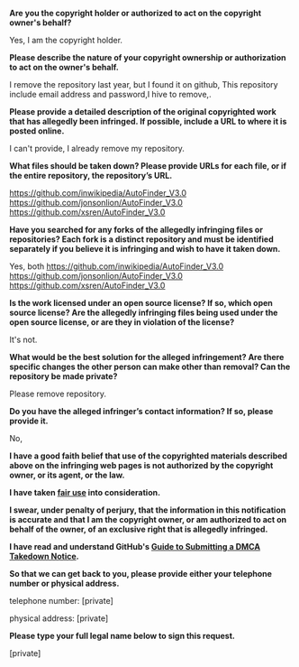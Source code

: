 **Are you the copyright holder or authorized to act on the copyright owner's behalf?**

Yes, I am the copyright holder.

**Please describe the nature of your copyright ownership or authorization to act on the owner's behalf.**

I remove the repository last year, but I found it on github, This repository include email address and password,I hive to remove,.

**Please provide a detailed description of the original copyrighted work that has allegedly been infringed. If possible, include a URL to where it is posted online.**

I can't provide, I already remove my repository.

**What files should be taken down? Please provide URLs for each file, or if the entire repository, the repository’s URL.**

https://github.com/inwikipedia/AutoFinder_V3.0  
https://github.com/jonsonlion/AutoFinder_V3.0  
https://github.com/xsren/AutoFinder_V3.0  

**Have you searched for any forks of the allegedly infringing files or repositories? Each fork is a distinct repository and must be identified separately if you believe it is infringing and wish to have it taken down.**

Yes, both https://github.com/inwikipedia/AutoFinder_V3.0  
https://github.com/jonsonlion/AutoFinder_V3.0  
https://github.com/xsren/AutoFinder_V3.0  

**Is the work licensed under an open source license? If so, which open source license? Are the allegedly infringing files being used under the open source license, or are they in violation of the license?**

It's not.

**What would be the best solution for the alleged infringement? Are there specific changes the other person can make other than removal? Can the repository be made private?**

Please remove repository.

**Do you have the alleged infringer’s contact information? If so, please provide it.**

No,

**I have a good faith belief that use of the copyrighted materials described above on the infringing web pages is not authorized by the copyright owner, or its agent, or the law.**

**I have taken <a href="https://www.lumendatabase.org/topics/22">fair use</a> into consideration.**

**I swear, under penalty of perjury, that the information in this notification is accurate and that I am the copyright owner, or am authorized to act on behalf of the owner, of an exclusive right that is allegedly infringed.**

**I have read and understand GitHub's <a href="https://help.github.com/articles/guide-to-submitting-a-dmca-takedown-notice/">Guide to Submitting a DMCA Takedown Notice</a>.**

**So that we can get back to you, please provide either your telephone number or physical address.**

telephone number:
[private]  

physical address:
[private]  

**Please type your full legal name below to sign this request.**

[private]  
